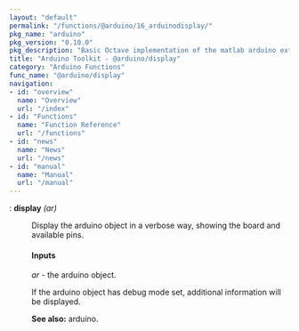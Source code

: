 ```yaml
---
layout: "default"
permalink: "/functions/@arduino/16_arduinodisplay/"
pkg_name: "arduino"
pkg_version: "0.10.0"
pkg_description: "Basic Octave implementation of the matlab arduino extension,  allowing communication to a programmed arduino board to control its  hardware."
title: "Arduino Toolkit - @arduino/display"
category: "Arduino Functions"
func_name: "@arduino/display"
navigation:
- id: "overview"
  name: "Overview"
  url: "/index"
- id: "Functions"
  name: "Function Reference"
  url: "/functions"
- id: "news"
  name: "News"
  url: "/news"
- id: "manual"
  name: "Manual"
  url: "/manual"
---
```

<dl class="def">
<dt id="index-display"><span class="category">: </span><span><em></em> <strong>display</strong> <em>(<var>ar</var>)</em><a href='#index-display' class='copiable-anchor'></a></span></dt>
<dd><p>Display the arduino object in a verbose way, showing the board and available pins.
</p>
<span id="Inputs"></span><h4 class="subsubheading">Inputs</h4>
<p><var>ar</var> - the arduino object.
</p>
<p>If the arduino object has debug mode set, additional information will be displayed.
</p>

<p><strong>See also:</strong> arduino.
 </p></dd></dl>